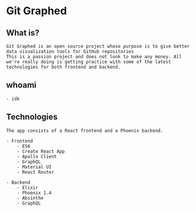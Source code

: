 # Git Graphed

## What is?

    Git Graphed is an open source project whose purpose is to give better data visualization tools for GitHub repositories
    This is a passion project and does not look to make any money. All we're really doing is getting practice with some of the latest technologies for both frontend and backend.

## whoami

    - idk

## Technologies

    The app consists of a React frontend and a Phoenix backend.

    - Frontend
        - ES6
        - Create React App
        - Apollo Client
        - GraphQL
        - Material UI
        - React Router
    
    - Backend
        - Elixir
        - Phoenix 1.4
        - Absinthe
        - GraphQL